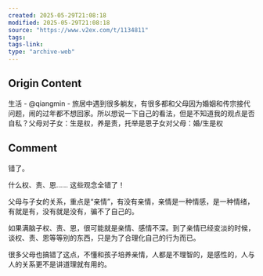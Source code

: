 ```yaml
---
created: 2025-05-29T21:08:18
modified: 2025-05-29T21:08:18
source: "https://www.v2ex.com/t/1134811"
tags:
tags-link:
type: "archive-web"
---
```

## Origin Content

生活 - @qiangmin - 旅居中遇到很多躺友，有很多都和父母因为婚姻和传宗接代问题，闹的过年都不想回家。所以想说一下自己的看法，但是不知道我的观点是否自私？父母对子女：生是权，养是责，托举是恩子女对父母：婚/生是权

## Comment

错了。  
  
什么权、责、恩…… 这些观念全错了！  
  
父母与子女的关系，重点是“亲情”，有没有亲情，亲情是一种情感，是一种情绪，有就是有，没有就是没有，骗不了自己的。  
  
如果满脑子权、责、恩，很可能就是亲情、感情不深。到了亲情已经变淡的时候，谈权、责、恩等等别的东西，只是为了合理化自己的行为而已。  
  
很多父母也搞错了这点，不懂和孩子培养亲情，人都是不理智的，是感性的，人与人的关系更不是讲道理就有用的。

